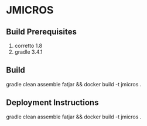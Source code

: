 
# JMICROS


## Build Prerequisites

1. corretto 1.8
2. gradle 3.4.1


## Build

gradle clean assemble fatjar && docker build -t jmicros .

## Deployment Instructions


gradle clean assemble fatjar && docker build -t jmicros .





